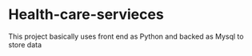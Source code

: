 # Health-care-servieces
This project basically uses front end as Python and backed as Mysql to store data
